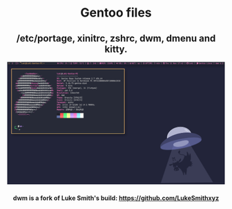 <div align="center">

# Gentoo files
## /etc/portage, xinitrc, zshrc, dwm, dmenu and kitty.
![Screenshot](gentoolinux.png)</br>
#### dwm is a fork of Luke Smith's build: https://github.com/LukeSmithxyz

 </div>

